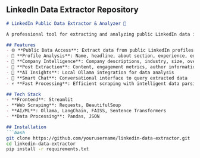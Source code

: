 
## **LinkedIn Data Extractor Repository**

```markdown
# LinkedIn Public Data Extractor & Analyzer 💼

A professional tool for extracting and analyzing public LinkedIn data including profiles, company pages, and posts using AI-powered insights.

## Features
- 🌐 **Public Data Access**: Extract data from public LinkedIn profiles and companies
- 👤 **Profile Analysis**: Name, headline, about section, experience, education
- 🏢 **Company Intelligence**: Company descriptions, industry, size, overview
- 📝 **Post Extraction**: Content, engagement metrics, author information
- 🧠 **AI Insights**: Local Ollama integration for data analysis
- 💬 **Smart Chat**: Conversational interface to query extracted data
- ⚡ **Fast Processing**: Efficient scraping with intelligent data parsing

## Tech Stack
- **Frontend**: Streamlit
- **Web Scraping**: Requests, BeautifulSoup
- **AI/ML**: Ollama, LangChain, FAISS, Sentence Transformers
- **Data Processing**: Pandas, JSON

## Installation
```bash
git clone https://github.com/yourusername/linkedin-data-extractor.git
cd linkedin-data-extractor
pip install -r requirements.txt
